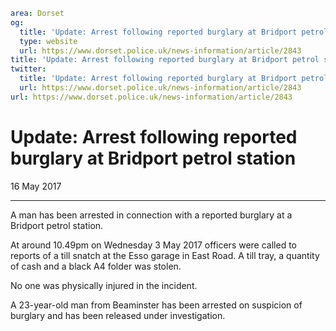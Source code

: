 ```yaml
area: Dorset
og:
  title: 'Update: Arrest following reported burglary at Bridport petrol station'
  type: website
  url: https://www.dorset.police.uk/news-information/article/2843
title: 'Update: Arrest following reported burglary at Bridport petrol station |'
twitter:
  title: 'Update: Arrest following reported burglary at Bridport petrol station'
  url: https://www.dorset.police.uk/news-information/article/2843
url: https://www.dorset.police.uk/news-information/article/2843
```

# Update: Arrest following reported burglary at Bridport petrol station

16 May 2017

* * *

A man has been arrested in connection with a reported burglary at a Bridport petrol station.

At around 10.49pm on Wednesday 3 May 2017 officers were called to reports of a till snatch at the Esso garage in East Road. A till tray, a quantity of cash and a black A4 folder was stolen.

No one was physically injured in the incident.

A 23-year-old man from Beaminster has been arrested on suspicion of burglary and has been released under investigation.
